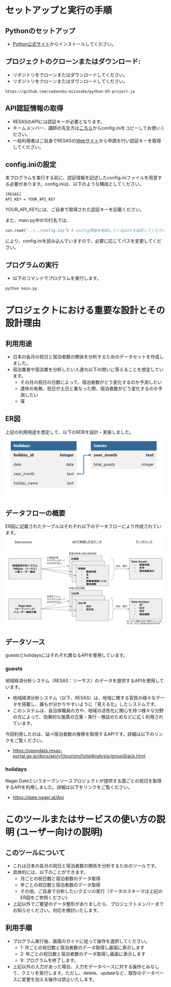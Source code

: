 # セットアップと実行の手順
## Pythonのセットアップ
- [Python公式サイト](https://www.python.org/downloads/)からインストールしてください。
## プロジェクトのクローンまたはダウンロード:
- リポジトリをクローンまたはダウンロードしてください。
- リポジトリをクローンまたはダウンロードしてください。
```
https://github.com/sadanobu-mizusako/python-03-project-ja
```

## API認証情報の取得
- RESASのAPIには認証キーが必要となります。
- チームメンバー、講師の先生方は[こちら](https://drive.google.com/file/d/1yqpJDss3BeNUIjrkk1Zarp3bBXy2Sq1l/view?usp=drive_link)からconfig.iniをコピーしてお使いください。
- 一般利用者はご自身でRESASの[Webサイト](https://opendata.resas-portal.go.jp/form.html)から申請を行い認証キーを取得してください。

## config.iniの設定
本プログラムを実行する前に、認証情報を記述したconfig.iniファイルを用意する必要があります。config.iniは、以下のような構成としてください。
```
[RESAS]
API_KEY = YOUR_API_KEY
```
YOUR_API_KEYには、ご自身で取得された認証キーを記載ください。

また、main.py中の10行名では、
```python
con.read("../../config.ini") # config情報を格納しているpathを指定してください。
```
により、config.iniを読み込んでいますので、必要に応じてパスを変更してください。

## プログラムの実行
- 以下のコマンドでプログラムを実行します。
```bash
python main.py
```

# プロジェクトにおける重要な設計とその設計理由
## 利用用途
- 日本の各月の祝日と宿泊者数の関係を分析するためのデータセットを作成しました。
- 宿泊業者や宿泊業を分析したい人達の以下の問いに答えることを想定しています。
    - その月の祝日の日数によって、宿泊者数がどう変化するのか予測したい
    - 連休の有無、祝日が土日と重なった際、宿泊者数がどう変化するのか予測したい
    - 等
## ER図
上記の利用用途を想定して、以下のRDBを設計・実装しました。
![](./database_diagram.png)

## データフローの概要
ER図に記載されたテーブルはそれぞれ以下のデータフローにより作成されています。
![](./data_flow.png)
## データソース
guestsとholidaysにはそれぞれ異なるAPIを使用しています。
### guests
地域経済分析システム（RESAS：リーサス）のデータを提供するAPIを使用しています。
- 地域経済分析システム（以下、RESAS）は、地域に関する官民の様々なデータを搭載し、誰もが分かりやすいように「見える化」したシステムです。
- このシステムは、自治体職員の方や、地域の活性化に関心を持つ様々な分野の方によって、効果的な施策の立案・実行・検証のためなどに広く利用されています。

今回利用したのは、延べ宿泊者数の推移を取得するAPIです。詳細は以下のリンクをご覧ください。
- https://opendata.resas-portal.go.jp/docs/api/v1/tourism/hotelAnalysis/groupStack.html

### holidays
Nager.Dateというオープンソースプロジェクトが提供する国ごとの祝日を取得するAPIを利用しました。詳細は以下をリンクをご覧ください。
- https://date.nager.at/Api

# このツールまたはサービスの使い方の説明 (ユーザー向けの説明)
## このツールについて
- これは日本の各月の祝日と宿泊者数の関係を分析するためのツールです。
- 具体的には、以下のことができます。
    - 月ごとの祝日数と宿泊者数のデータ取得
    - 年ごとの祝日数と宿泊者数のデータ取得
    - その他、ご自身で分析したいクエリの実行（データのスキーマは上記のER図をご参照ください）
- 上記以外でご要望のデータ整形がありましたら、プロジェクトメンバーまでお知らせください。対応を検討いたします。

## 利用手順
- プログラム実行後、画面のガイドに従って操作を選択してください。
    - 1: 月ごとの祝日数と宿泊者数のデータ取得し画面に表示します
    - 2: 年ごとの祝日数と宿泊者数のデータ取得し画面に表示します
    - 9: プログラムを終了します。
- 上記以外の入力があった場合、入力をデータベースに対する操作とみなして、クエリを実行します。ただし、delete、updateなど、既存のデータベースに変更を加える操作は禁止いたします。